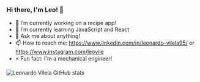 ### Hi there, I'm Leo! 👋


- 🔭 I’m currently working on a recipe app!
- 🌱 I’m currently learning JavaScript and React
- 💬 Ask me about anything!
- 📫 How to reach me: https://www.linkedin.com/in/leonardo-vilela95/ or https://www.instagram.com/leovile
- ⚡ Fun fact: I'm a mechanical engineer!

![Leonardo Vilela GitHub stats](https://github-readme-stats.vercel.app/api?username=leovile&show_icons=true&theme=react)

